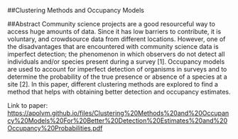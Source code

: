##Clustering Methods and Occupancy Models

##Abstract
Community science projects are a good
resourceful way to access huge amounts of
data. Since it has low barriers to contribute,
it is voluntary, and crowdsource data from
different locations. However, one of the
disadvantages that are encountered with
community science data is imperfect
detection; the phenomenon in which
observers do not detect all individuals and/or
species present during a survey [1].
Occupancy models are used to account for
imperfect detection of organisms in surveys
and to determine the probability of the true
presence or absence of a species at a site [2].
In this paper, different clustering methods
are explored to find a method that helps with
obtaining better detection and occupancy
estimates.

Link to paper: https://apolvm.github.io/files/Clustering%20Methods%20and%20Occupancy%20Models%20For%20Better%20Detection%20Estimates%20and%20Occupancy%20Probabilities.pdf

